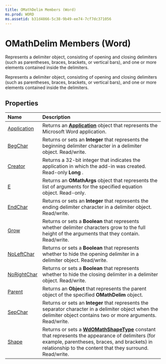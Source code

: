 ```yaml
---
title: OMathDelim Members (Word)
ms.prod: WORD
ms.assetid: b31d4866-5c38-9b49-ee74-7cf7dc371056
---
```



# OMathDelim Members (Word)
Represents a delimiter object, consisting of opening and closing delimiters (such as parentheses, braces, brackets, or vertical bars), and one or more elements contained inside the delimiters.

Represents a delimiter object, consisting of opening and closing delimiters (such as parentheses, braces, brackets, or vertical bars), and one or more elements contained inside the delimiters.


## Properties



|**Name**|**Description**|
|:-----|:-----|
|[Application](omathdelim-application-property-word.md)|Returns an  **[Application](application-object-word.md)** object that represents the Microsoft Word application.|
|[BegChar](omathdelim-begchar-property-word.md)|Returns or sets an  **Integer** that represents the beginning delimiter character in a delimiter object. Read/write.|
|[Creator](omathdelim-creator-property-word.md)|Returns a 32-bit integer that indicates the application in which the add-in was created. Read-only  **Long** .|
|[E](omathdelim-e-property-word.md)|Returns an  **OMathArgs** object that represents the list of arguments for the specified equation object. Read-only.|
|[EndChar](omathdelim-endchar-property-word.md)|Returns or sets an  **Integer** that represents the ending delimiter character in a delimiter object. Read/write.|
|[Grow](omathdelim-grow-property-word.md)|Returns or sets a  **Boolean** that represents whether delimiter characters grow to the full height of the arguments that they contain. Read/write.|
|[NoLeftChar](omathdelim-noleftchar-property-word.md)|Returns or sets a  **Boolean** that represents whether to hide the opening delimiter in a delimiter object. Read/write.|
|[NoRightChar](omathdelim-norightchar-property-word.md)|Returns or sets a  **Boolean** that represents whether to hide the closing delimiter in a delimiter object. Read/write.|
|[Parent](omathdelim-parent-property-word.md)|Returns an  **Object** that represents the parent object of the specified **OMathDelim** object.|
|[SepChar](omathdelim-sepchar-property-word.md)|Returns or sets an  **Integer** that represents the separator character in a delimiter object when the delimiter object contains two or more arguments. Read/write.|
|[Shape](omathdelim-shape-property-word.md)|Returns or sets a  **[WdOMathShapeType](wdomathshapetype-enumeration-word.md)** constant that represents the appearance of delimiters (for example, parentheses, braces, and brackets) in relationship to the content that they surround. Read/write.|

